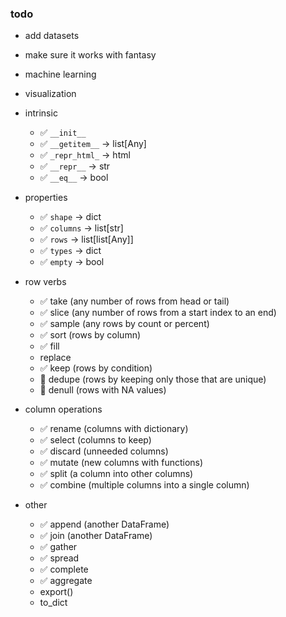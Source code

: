 ### todo

- add datasets
- make sure it works with fantasy
- machine learning
- visualization

- intrinsic
    - ✅ `__init__`
    - ✅ `__getitem__` -> list[Any]
    - ✅ `_repr_html_` -> html
    - ✅ `__repr__` -> str
    - ✅ `__eq__` -> bool
- properties
    - ✅ `shape` -> dict
    - ✅ `columns` -> list[str]
    - ✅ `rows` -> list[list[Any]]
    - ✅ `types` -> dict
    - ✅ `empty` -> bool
- row verbs
    - ✅ take (any number of rows from head or tail)
    - ✅ slice (any number of rows from a start index to an end)
    - ✅ sample (any rows by count or percent)
    - ✅ sort (rows by column)
    - ✅ fill
    -    replace
    - ✅ keep (rows by condition)
    - 📛 dedupe (rows by keeping only those that are unique)
    - 📛 denull (rows with NA values)
- column operations
    - ✅ rename (columns with dictionary)
    - ✅ select (columns to keep)
    - ✅ discard (unneeded columns)
    - ✅ mutate (new columns with functions)
    - ✅ split (a column into other columns)
    - ✅ combine (multiple columns into a single column)
- other
    - ✅ append (another DataFrame)
    - ✅ join (another DataFrame)
    - ✅ gather
    - ✅ spread
    - ✅ complete
    - ✅ aggregate
    - export()
    - to_dict
